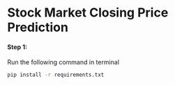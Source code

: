 # Stock Market Closing Price Prediction

#### Step 1:
Run the following command in terminal<br>
```bash
pip install -r requirements.txt
